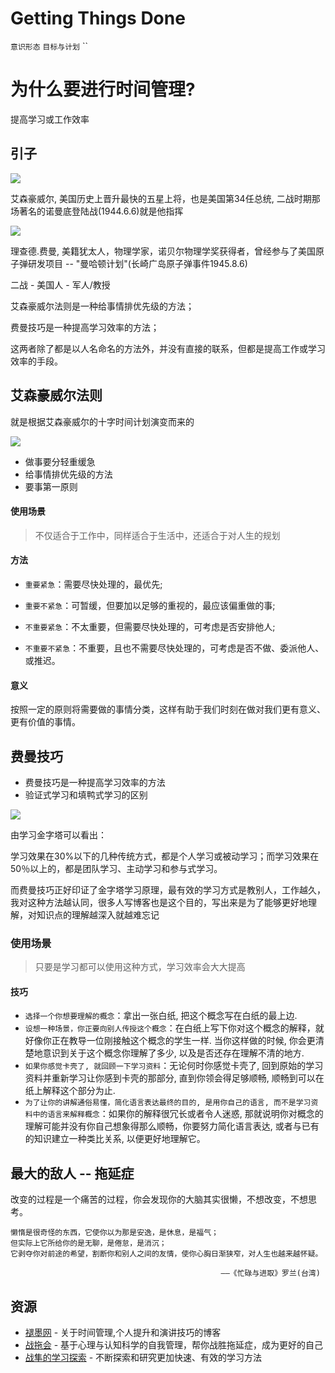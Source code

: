 Getting Things Done
===
`意识形态` `目标与计划` ``
# 为什么要进行时间管理?
提高学习或工作效率


## 引子
![](http://gb.cri.cn/mmsource/images/2007/04/30/nz070430022.jpg)

艾森豪威尔, 美国历史上晋升最快的五星上将，也是美国第34任总统, 二战时期那场著名的诺曼底登陆战(1944.6.6)就是他指挥

![](http://imgtu.5011.net/uploads/content/20160708/4541671467958170.jpg)

理查德.费曼, 美籍犹太人，物理学家，诺贝尔物理学奖获得者，曾经参与了美国原子弹研发项目 -- "曼哈顿计划"(长崎广岛原子弹事件1945.8.6)

二战 - 美国人 - 军人/教授

艾森豪威尔法则是一种给事情排优先级的方法；

费曼技巧是一种提高学习效率的方法；

这两者除了都是以人名命名的方法外，并没有直接的联系，但都是提高工作或学习效率的手段。

## 艾森豪威尔法则
就是根据艾森豪威尔的十字时间计划演变而来的

![](https://gss1.bdstatic.com/9vo3dSag_xI4khGkpoWK1HF6hhy/baike/c0%3Dbaike116%2C5%2C5%2C116%2C38/sign=f3569340ebc4b7452099bf44ae957572/267f9e2f07082838e633c97db899a9014c08f199.jpg)

* 做事要分轻重缓急
* 给事情排优先级的方法
* 要事第一原则

#### 使用场景
> 不仅适合于工作中，同样适合于生活中，还适合于对人生的规划

#### 方法

* `重要紧急`：需要尽快处理的，最优先;

* `重要不紧急`：可暂缓，但要加以足够的重视的，最应该偏重做的事;

* `不重要紧急`：不太重要，但需要尽快处理的，可考虑是否安排他人;

* `不重要不紧急`：不重要，且也不需要尽快处理的，可考虑是否不做、委派他人、或推迟。

#### 意义
按照一定的原则将需要做的事情分类，这样有助于我们时刻在做对我们更有意义、更有价值的事情。


## 费曼技巧
* 费曼技巧是一种提高学习效率的方法
* 验证式学习和填鸭式学习的区别

![](http://www.onesmart.org/images/xuep1.jpg)

由学习金字塔可以看出：

学习效果在30%以下的几种传统方式，都是个人学习或被动学习；而学习效果在50％以上的，都是团队学习、主动学习和参与式学习。


而费曼技巧正好印证了金字塔学习原理，最有效的学习方式是教别人，工作越久，我对这种方法越认同，很多人写博客也是这个目的，写出来是为了能够更好地理解，对知识点的理解越深入就越难忘记

### 使用场景
> 只要是学习都可以使用这种方式，学习效率会大大提高

#### 技巧
* `选择一个你想要理解的概念`：拿出一张白纸, 把这个概念写在白纸的最上边.
* `设想一种场景，你正要向别人传授这个概念`：在白纸上写下你对这个概念的解释，就好像你正在教导一位刚接触这个概念的学生一样. 当你这样做的时候, 你会更清楚地意识到关于这个概念你理解了多少, 以及是否还存在理解不清的地方.
* `如果你感觉卡壳了, 就回顾一下学习资料`：无论何时你感觉卡壳了, 回到原始的学习资料并重新学习让你感到卡壳的那部分, 直到你领会得足够顺畅, 顺畅到可以在纸上解释这个部分为止.
* `为了让你的讲解通俗易懂，简化语言表达最终的目的, 是用你自己的语言, 而不是学习资料中的语言来解释概念`：如果你的解释很冗长或者令人迷惑, 那就说明你对概念的理解可能并没有你自己想象得那么顺畅，你要努力简化语言表达, 或者与已有的知识建立一种类比关系, 以便更好地理解它。

## 最大的敌人 -- 拖延症
改变的过程是一个痛苦的过程，你会发现你的大脑其实很懒，不想改变，不想思考。

```
懒惰是很奇怪的东西，它使你以为那是安逸，是休息，是福气；
但实际上它所给你的是无聊，是倦怠，是消沉；
它剥夺你对前途的希望，割断你和别人之间的友情，使你心胸日渐狭窄，对人生也越来越怀疑。

                                               ——《忙碌与进取》罗兰(台湾)
```


## 资源
* [褪墨网](http://www.mifengtd.cn/) - 关于时间管理,个人提升和演讲技巧的博客
* [战拖会](http://www.zhantuo.com/) - 基于心理与认知科学的自我管理，帮你战胜拖延症，成为更好的自己
* [战隼的学习探索](http://www.read.org.cn/) - 不断探索和研究更加快速、有效的学习方法
